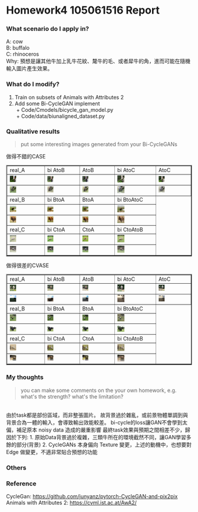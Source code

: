 # Homework4 105061516 Report

### What scenario do I apply in?
A: cow  
B: buffalo    
C: rhinoceros   
Why: 預想是讓其他牛加上乳牛花紋、氂牛的毛、或者犀牛的角，進而可能在隨機輸入圖片產生效果。

### What do I modify? 
1. Train on subsets of Animals with Attributes 2
2. Add some Bi-CycleGAN implement  
  + Code/Cmodels/bicycle_gan_model.py     
  + Code/data/biunaligned_dataset.py

### Qualitative results
> put some interesting images generated from your Bi-CycleGANs
<table border=2 align=center  width="100%">
  做得不錯的CASE
<tr>
  <td>
    real_A
  </td>
  <td>
    bi AtoB
  </td>
  <td>
    AtoB
  </td>
  <td>
    bi AtoC
  </td>
  <td>
    AtoC
  </td>
</tr>
<tr>
  <td>
    <img src="report_img/buffalo_10677_real_B.png" width="20%"/>
  </td>
  <td>
    <img src="report_img/buffalo_10677_fake_BA.png" width="20%"/>
  </td>
  <td>
    <img src="report_img/buffalo_10677_fake_A.png" width="20%"/>
  </td>
  <td>
    <img src="report_img/buffalo_10677_fake_BC.png" width="20%"/>
  </td>
  <td>
    <img src="report_img/cow_11113_fake_B.png" width="20%"/>
  </td>
</tr>
<tr>
  <td>
    <img src="report_img/buffalo_10215_real_B.png" width="20%"/>
  </td>
  <td>
    <img src="report_img/buffalo_10215_fake_BA.png" width="20%"/>
  </td>
  <td>
    <img src="report_img/buffalo_10215_fake_A.png" width="20%"/>
  </td>
  <td>
    <img src="report_img/buffalo_10215_fake_BC.png" width="20%"/>
  </td>
  <td>
    <img src="report_img/cow_10307_fake_B.png" width="20%"/>
  </td>
</tr>
<tr>
  <td>
    real_B
  </td>
  <td>
    bi BtoA
  </td>
  <td>
    BtoA
  </td>
  <td>
    bi BtoAtoC
  </td>
</tr>
<tr>
  <td>
    <img src="report_img/buffalo_10834_real_A.png" width="20%"/>
  </td>
  <td>
    <img src="report_img/buffalo_10834_fake_AB.png" width="20%"/>
  </td>
  <td>
    <img src="report_img/buffalo_10834_fake_B.png" width="20%"/>
  </td>
  <td>
    <img src="report_img/buffalo_10834_rec_ABC.png" width="20%"/>
  </td>
</tr>
<tr>
  <td>
    <img src="report_img/buffalo_10090_real_A.png" width="20%"/>
  </td>
  <td>
    <img src="report_img/buffalo_10090_fake_AB.png" width="20%"/>
  </td>
  <td>
    <img src="report_img/buffalo_10090_fake_B.png" width="20%"/>
  </td>
  <td>
    <img src="report_img/buffalo_10090_rec_ABC.png" width="20%"/>
  </td>
</tr>
<tr>
  <td>
    real_C
  </td>
  <td>
    bi CtoA
  </td>
  <td>
    CtoA
  </td>
  <td>
    bi CtoAtoB
  </td>
</tr>
<tr>
  <td>
    <img src="report_img/cow_10185_real_B.png" width="20%"/>
  </td>
  <td>
    <img src="report_img/buffalo_10162_fake_CB.png" width="20%"/>
  </td>
  <td>
    <img src="report_img/cow_10185_fake_A.png" width="20%"/>
  </td>
  <td>
    <img src="report_img/buffalo_10162_rec_CBA.png" width="20%"/>
  </td>
</tr>
<tr>
  <td>
    <img src="report_img/buffalo_10215_real_C.png" width="20%"/>
  </td>
  <td>
    <img src="report_img/buffalo_10215_fake_CB.png" width="20%"/>
  </td>
  <td>
    <img src="report_img/cow_10307_fake_A.png" width="20%"/>
  </td>
  <td>
    <img src="report_img/buffalo_10215_rec_CBA.png" width="20%"/>
  </td>
</tr>
</table>
<table border=2 align=center  width="100%">
  做得很差的CVASE
<tr>
  <td>
    real_A
  </td>
  <td>
    bi AtoB
  </td>
  <td>
    AtoB
  </td>
  <td>
    bi AtoC
  </td>
  <td>
    AtoC
  </td>
</tr>
<tr>
  <td>
    <img src="report_img/buffalo_10743_real_B.png" width="20%"/>
  </td>
  <td>
    <img src="report_img/buffalo_10743_fake_BA.png" width="20%"/>
  </td>
  <td>
    <img src="report_img/buffalo_10743_fake_A.png" width="20%"/>
  </td>
  <td>
    <img src="report_img/buffalo_10743_fake_BC.png" width="20%"/>
  </td>
  <td>
    <img src="report_img/cow_11149_fake_B.png" width="20%"/>
  </td>
</tr>
<tr>
  <td>
    <img src="report_img/buffalo_10196_real_B.png" width="20%"/>
  </td>
  <td>
    <img src="report_img/buffalo_10196_fake_BA.png" width="20%"/>
  </td>
  <td>
    <img src="report_img/buffalo_10196_fake_A.png" width="20%"/>
  </td>
  <td>
    <img src="report_img/buffalo_10196_fake_BC.png" width="20%"/>
  </td>
  <td>
    <img src="report_img/cow_10305_fake_B.png" width="20%"/>
  </td>
</tr>
<tr>
  <td>
    real_B
  </td>
  <td>
    bi BtoA
  </td>
  <td>
    BtoA
  </td>
  <td>
    bi BtoAtoC
  </td>
</tr>
<tr>
  <td>
    <img src="report_img/buffalo_10754_real_A.png" width="20%"/>
  </td>
  <td>
    <img src="report_img/buffalo_10754_fake_AB.png" width="20%"/>
  </td>
  <td>
    <img src="report_img/buffalo_10754_fake_B.png" width="20%"/>
  </td>
  <td>
    <img src="report_img/buffalo_10754_rec_ABC.png" width="20%"/>
  </td>
</tr>
<tr>
  <td>
    <img src="report_img/buffalo_10594_real_A.png" width="20%"/>
  </td>
  <td>
    <img src="report_img/buffalo_10594_fake_AB.png" width="20%"/>
  </td>
  <td>
    <img src="report_img/buffalo_10594_fake_B.png" width="20%"/>
  </td>
  <td>
    <img src="report_img/buffalo_10594_rec_ABC.png" width="20%"/>
  </td>
</tr>
<tr>
  <td>
    real_C
  </td>
  <td>
    bi CtoA
  </td>
  <td>
    CtoA
  </td>
  <td>
    bi CtoAtoB
  </td>
</tr>
<tr>
  <td>
    <img src="report_img/cow_10023_real_B.png" width="20%"/>
  </td>
  <td>
    <img src="report_img/buffalo_10021_fake_CB.png" width="20%"/>
  </td>
  <td>
    <img src="report_img/cow_10023_fake_A.png" width="20%"/>
  </td>
  <td>
    <img src="report_img/buffalo_10021_rec_CBA.png" width="20%"/>
  </td>
</tr>
<tr>
  <td>
    <img src="report_img/cow_10047_real_B.png" width="20%"/>
  </td>
  <td>
    <img src="report_img/buffalo_10046_fake_CB.png" width="20%"/>
  </td>
  <td>
    <img src="report_img/cow_10047_fake_A.png" width="20%"/>
  </td>
  <td>
    <img src="report_img/buffalo_10046_rec_CBA.png" width="20%"/>
  </td>
</tr>
</table>

### My thoughts 
> you can make some comments on the your own homework, e.g. what's the strength? what's the limitation?
<br>
由於task都是部份區域，而非整張圖片。
故背景過於雜亂，或前景物體單調到與背景合為一體的輸入，會導致輸出效能較差。
bi-cycle的loss讓GAN不會學到太偏，補足原本 noisy data 造成的嚴重影響
最終task效果與預期之間相差不少，歸因於下列:
1. 原始Data背景過於複雜，三類牛所在的環境截然不同，讓GAN學習多餘的部分(背景)
2. CycleGANs 本身偏向 Texture 變更，上述的動機中，也想要對 Edge 做變更，不適非常貼合預想的功能



### Others

### Reference
CycleGan: https://github.com/junyanz/pytorch-CycleGAN-and-pix2pix
Animals with Attributes 2: https://cvml.ist.ac.at/AwA2/

